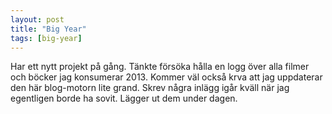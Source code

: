 ```yaml
---
layout: post
title: "Big Year"
tags: [big-year]
---
```


Har ett nytt projekt på gång. Tänkte försöka hålla en logg över alla filmer och böcker jag konsumerar 2013. 
Kommer väl också krva att jag uppdaterar den här blog-motorn lite grand. Skrev några inlägg igår kväll när jag
egentligen borde ha sovit. Lägger ut dem under dagen.